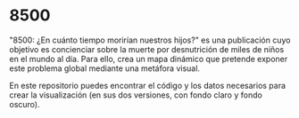 # 8500
"8500: ¿En cuánto tiempo morirían nuestros hijos?" es una publicación cuyo objetivo es concienciar sobre la muerte por desnutrición de miles de niños en el mundo al día. Para ello, crea un mapa dinámico que pretende exponer este problema global mediante una metáfora visual. 

En este repositorio puedes encontrar el código y los datos necesarios para crear la visualización (en sus dos versiones, con fondo claro y fondo oscuro).
